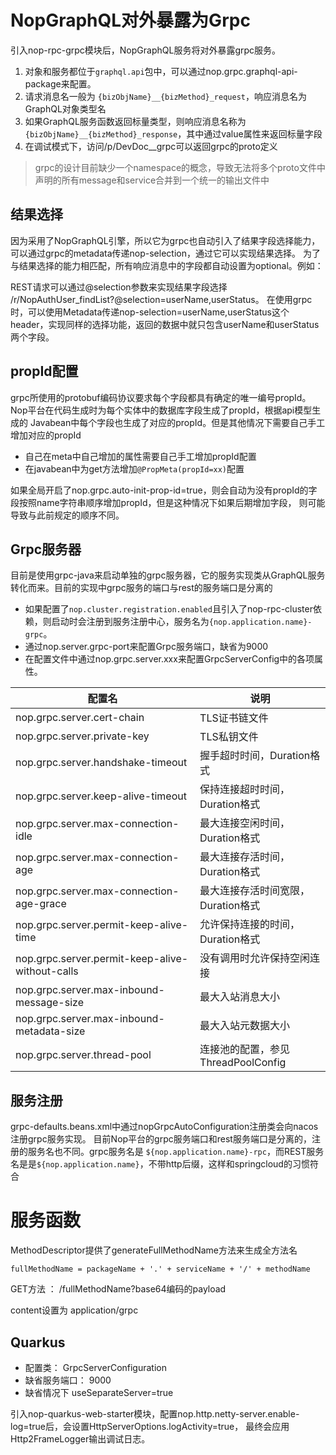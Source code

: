 # NopGraphQL对外暴露为Grpc

引入nop-rpc-grpc模块后，NopGraphQL服务将对外暴露grpc服务。

1. 对象和服务都位于`graphql.api`包中，可以通过nop.grpc.graphql-api-package来配置。
2. 请求消息名一般为 `{bizObjName}__{bizMethod}_request`，响应消息名为GraphQL对象类型名
3. 如果GraphQL服务函数返回标量类型，则响应消息名称为 `{bizObjName}__{bizMethod}_response`，其中通过value属性来返回标量字段
4. 在调试模式下，访问/p/DevDoc__grpc可以返回grpc的proto定义

> grpc的设计目前缺少一个namespace的概念，导致无法将多个proto文件中声明的所有message和service合并到一个统一的输出文件中

## 结果选择
因为采用了NopGraphQL引擎，所以它为grpc也自动引入了结果字段选择能力，可以通过grpc的metadata传递nop-selection，通过它可以实现结果选择。
为了与结果选择的能力相匹配，所有响应消息中的字段都自动设置为optional。例如：

REST请求可以通过@selection参数来实现结果字段选择 /r/NopAuthUser_findList?@selection=userName,userStatus。
在使用grpc时，可以使用Metadata传递nop-selection=userName,userStatus这个header，实现同样的选择功能，返回的数据中就只包含userName和userStatus两个字段。

## propId配置
grpc所使用的protobuf编码协议要求每个字段都具有确定的唯一编号propId。Nop平台在代码生成时为每个实体中的数据库字段生成了propId，根据api模型生成的
Javabean中每个字段也生成了对应的propId。但是其他情况下需要自己手工增加对应的propId

* 自己在meta中自己增加的属性需要自己手工增加propId配置
* 在javabean中为get方法增加`@PropMeta(propId=xx)`配置

如果全局开启了nop.grpc.auto-init-prop-id=true，则会自动为没有propId的字段按照name字符串顺序增加propId，但是这种情况下如果后期增加字段，
则可能导致与此前规定的顺序不同。

## Grpc服务器

目前是使用grpc-java来启动单独的grpc服务器，它的服务实现类从GraphQL服务转化而来。目前的实现中grpc服务的端口与rest的服务端口是分离的

* 如果配置了`nop.cluster.registration.enabled`且引入了nop-rpc-cluster依赖，则启动时会注册到服务注册中心，服务名为`{nop.application.name}-grpc`。
* 通过nop.server.grpc-port来配置Grpc服务端口，缺省为9000
* 在配置文件中通过nop.grpc.server.xxx来配置GrpcServerConfig中的各项属性。

| 配置名                                             | 说明                        |
|-------------------------------------------------|---------------------------|
| nop.grpc.server.cert-chain                      | TLS证书链文件                  |
| nop.grpc.server.private-key                     | TLS私钥文件                   |
| nop.grpc.server.handshake-timeout               | 握手超时时间，Duration格式         |
| nop.grpc.server.keep-alive-timeout              | 保持连接超时时间，Duration格式       |
| nop.grpc.server.max-connection-idle             | 最大连接空闲时间，Duration格式       |
| nop.grpc.server.max-connection-age              | 最大连接存活时间，Duration格式       |
| nop.grpc.server.max-connection-age-grace        | 最大连接存活时间宽限，Duration格式     |
| nop.grpc.server.permit-keep-alive-time          | 允许保持连接的时间，Duration格式      |
| nop.grpc.server.permit-keep-alive-without-calls | 没有调用时允许保持空闲连接             |
| nop.grpc.server.max-inbound-message-size        | 最大入站消息大小                  |
| nop.grpc.server.max-inbound-metadata-size       | 最大入站元数据大小                 |
| nop.grpc.server.thread-pool                     | 连接池的配置，参见ThreadPoolConfig |

## 服务注册
grpc-defaults.beans.xml中通过nopGrpcAutoConfiguration注册类会向nacos注册grpc服务实现。
目前Nop平台的grpc服务端口和rest服务端口是分离的，注册的服务名也不同。grpc服务名是
`${nop.application.name}-rpc`，而REST服务名是是`${nop.application.name}`，不带http后缀，这样和springcloud的习惯符合

# 服务函数

MethodDescriptor提供了generateFullMethodName方法来生成全方法名

````
fullMethodName = packageName + '.' + serviceName + '/' + methodName
````

GET方法 ： /fullMethodName?base64编码的payload

content设置为 application/grpc

## Quarkus

* 配置类： GrpcServerConfiguration
* 缺省服务端口： 9000
* 缺省情况下 useSeparateServer=true

引入nop-quarkus-web-starter模块，配置nop.http.netty-server.enable-log=true后，会设置HttpServerOptions.logActivity=true，
最终会应用Http2FrameLogger输出调试日志。

